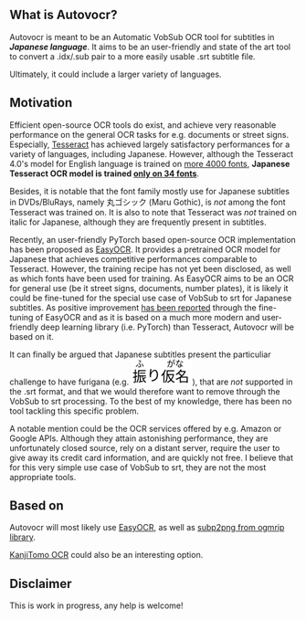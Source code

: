 ## What is Autovocr?

Autovocr is meant to be an Automatic VobSub OCR tool for subtitles in ***Japanese language***. It aims to be an user-friendly and state of the art tool to convert a .idx/.sub pair to a more easily usable .srt subtitle file.

Ultimately, it could include a larger variety of languages.

## Motivation

Efficient open-source OCR tools do exist, and achieve very reasonable performance on the general OCR tasks for e.g. documents or street signs. Especially, [Tesseract](https://github.com/tesseract-ocr/tesseract) has achieved largely satisfactory performances for a variety of languages, including Japanese. However, although the Tesseract 4.0's model for English language is trained on [more 4000 fonts](https://github.com/tesseract-ocr/langdata_lstm/blob/master/eng/okfonts.txt), **Japanese Tesseract OCR model is trained [only on 34 fonts](https://github.com/tesseract-ocr/langdata_lstm/blob/master/eng/okfonts.txt)**.

Besides, it is notable that the font family mostly use for Japanese subtitles in DVDs/BluRays, namely 丸ゴシック (Maru Gothic), is *not* among the font Tesseract was trained on. It is also to note that Tesseract was *not* trained on italic for Japanese, although they are frequently present in subtitles.

Recently, an user-friendly PyTorch based open-source OCR implementation has been proposed as [EasyOCR](https://github.com/JaidedAI/EasyOCR). It provides a pretrained OCR model for Japanese that achieves competitive performances comparable to Tesseract. However, the training recipe has not yet been disclosed, as well as which fonts have been used for training. As EasyOCR aims to be an OCR for general use (be it street signs, documents, number plates), it is likely it could be fine-tuned for the special use case of VobSub to srt for Japanese subtitles. As positive improvement [has been reported](https://github.com/JaidedAI/EasyOCR/issues/317) through the fine-tuning of EasyOCR and as it is based on a much more modern and user-friendly deep learning library (i.e. PyTorch) than Tesseract, Autovocr will be based on it.

It can finally be argued that Japanese subtitles present the particuliar challenge to have furigana (e.g. ![furigana](examples/furigana.png)), that are *not* supported in the .srt format, and that we would therefore want to remove through the VobSub to srt processing. To the best of my knowledge, there has been no tool tackling this specific problem.

A notable mention could be the OCR services offered by e.g. Amazon or Google APIs. Although they attain astonishing performance, they are unfortunately closed source, rely on a distant server, require the user to give away its credit card information, and are quickly not free. I believe that for this very simple use case of VobSub to srt, they are not the most appropriate tools.

## Based on

Autovocr will most likely use [EasyOCR](https://github.com/JaidedAI/EasyOCR), as well as [subp2png from ogmrip library](http://ogmrip.sourceforge.net/en/manual.html#subp2pgm).

[KanjiTomo OCR](https://github.com/sakarika/kanjitomo-ocr) could also be an interesting option.

## Disclaimer

This is work in progress, any help is welcome!
